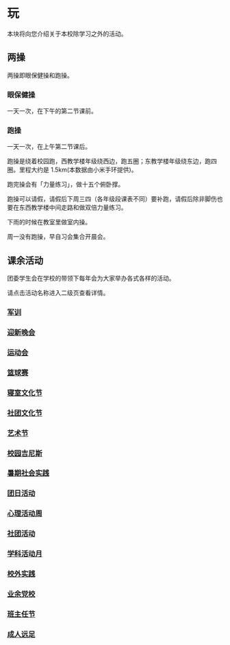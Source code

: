 # 玩

本块将向您介绍关于本校除学习之外的活动。

## 两操

两操即眼保健操和跑操。

### 眼保健操

一天一次，在下午的第二节课前。

### 跑操

一天一次，在上午第二节课后。

跑操是绕着校园跑，西教学楼年级绕西边，跑五圈；东教学楼年级绕东边，跑四圈。里程大约是 1.5km(本数据由小米手环提供)。

跑完操会有「力量练习」，做十五个俯卧撑。

跑操可以请假，请假后下周三四（各年级段课表不同）要补跑，请假后除非脚伤也要在东西教学楼中间走路和做双倍力量练习。

下雨的时候在教室里做室内操。

周一没有跑操，早自习会集合开晨会。

## 课余活动

团委学生会在学校的带领下每年会为大家举办各式各样的活动。

请点击活动名称进入二级页查看详情。

### [军训](./军训.html)

### [迎新晚会](./迎新晚会.html)

### [运动会](./运动会.html)

### [篮球赛](./篮球赛.html)

### [寝室文化节](./寝室文化节.html)

### [社团文化节](./社团文化节.html)

### [艺术节](./艺术节.html)

### [校园吉尼斯](./校园吉尼斯.html)

### [暑期社会实践](./暑期社会实践.html)

### [团日活动](./团日活动.html)

### [心理活动周](./心理活动周.html)

### [社团活动](./社团.html)

### [学科活动月](./学科活动月.html)

### [校外实践](./校外实践.html)

### [业余党校](./业余党校.html)

### [班主任节](./班主任节.html)

### [成人远足](./成人远足.html)
